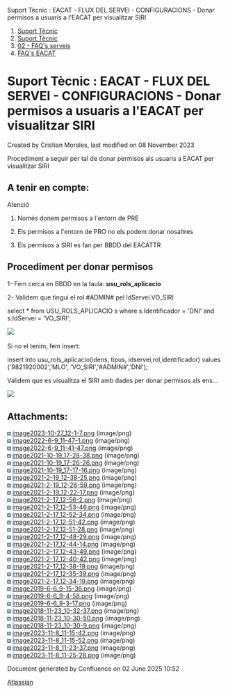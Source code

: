 Suport Tècnic : EACAT - FLUX DEL SERVEI - CONFIGURACIONS - Donar permisos a usuaris a l'EACAT per visualitzar SIRI  

1.  [Suport Tècnic](index.html)
2.  [Suport Tècnic](13893782.html)
3.  [02 - FAQ's serveis](26313393.html)
4.  [FAQ's EACAT](28705559.html)

Suport Tècnic : EACAT - FLUX DEL SERVEI - CONFIGURACIONS - Donar permisos a usuaris a l'EACAT per visualitzar SIRI
==================================================================================================================

Created by Cristian Morales, last modified on 08 November 2023

Procediment a seguir per tal de donar permisos als usuaris a EACAT per visualitzar SIRI

A tenir en compte:
------------------

Atenció

1.  Només donem permisos a l'entorn de PRE
2.  Els permisos a l'entorn de PRO no els podem donar nosaltres
    
3.  Els permisos a SIRI es fan per BBDD del EACATTR

Procediment per donar permisos
------------------------------

1- Fem cerca en BBDD en la taula: **usu\_rols\_aplicacio**

2- Validem que tingui el rol #ADMIN# pel IdServei VO\_SIRI

  

select \* from USU\_ROLS\_APLICACIO s
where s.Identificador = 'DNI'
and s.IdServei = 'VO\_SIRI';

  

  

![](attachments/100008315/100008347.png)

Si no el tenim, fem insert: 

insert into usu\_rols\_aplicacio(idens, tipus, idservei,rol,identificador) values ('9821920002','MLO', 'VO\_SIRI','#ADMIN#','DNI');

  

Validem que es visualitza el SIRI amb dades per donar permisos als ens...

  

![](attachments/100008315/100008345.png)

  

Attachments:
------------

![](images/icons/bullet_blue.gif) [image2023-10-27\_12-1-7.png](attachments/100008315/100008316.png) (image/png)  
![](images/icons/bullet_blue.gif) [image2022-6-9\_11-47-1.png](attachments/100008315/100008317.png) (image/png)  
![](images/icons/bullet_blue.gif) [image2022-6-9\_11-41-47.png](attachments/100008315/100008318.png) (image/png)  
![](images/icons/bullet_blue.gif) [image2021-10-19\_17-28-38.png](attachments/100008315/100008319.png) (image/png)  
![](images/icons/bullet_blue.gif) [image2021-10-19\_17-26-26.png](attachments/100008315/100008320.png) (image/png)  
![](images/icons/bullet_blue.gif) [image2021-10-19\_17-17-16.png](attachments/100008315/100008321.png) (image/png)  
![](images/icons/bullet_blue.gif) [image2021-2-19\_12-38-25.png](attachments/100008315/100008322.png) (image/png)  
![](images/icons/bullet_blue.gif) [image2021-2-19\_12-26-59.png](attachments/100008315/100008323.png) (image/png)  
![](images/icons/bullet_blue.gif) [image2021-2-19\_12-22-17.png](attachments/100008315/100008324.png) (image/png)  
![](images/icons/bullet_blue.gif) [image2021-2-17\_12-56-2.png](attachments/100008315/100008325.png) (image/png)  
![](images/icons/bullet_blue.gif) [image2021-2-17\_12-53-46.png](attachments/100008315/100008326.png) (image/png)  
![](images/icons/bullet_blue.gif) [image2021-2-17\_12-52-34.png](attachments/100008315/100008327.png) (image/png)  
![](images/icons/bullet_blue.gif) [image2021-2-17\_12-51-42.png](attachments/100008315/100008328.png) (image/png)  
![](images/icons/bullet_blue.gif) [image2021-2-17\_12-51-28.png](attachments/100008315/100008329.png) (image/png)  
![](images/icons/bullet_blue.gif) [image2021-2-17\_12-48-29.png](attachments/100008315/100008330.png) (image/png)  
![](images/icons/bullet_blue.gif) [image2021-2-17\_12-44-14.png](attachments/100008315/100008331.png) (image/png)  
![](images/icons/bullet_blue.gif) [image2021-2-17\_12-43-49.png](attachments/100008315/100008332.png) (image/png)  
![](images/icons/bullet_blue.gif) [image2021-2-17\_12-40-42.png](attachments/100008315/100008333.png) (image/png)  
![](images/icons/bullet_blue.gif) [image2021-2-17\_12-38-19.png](attachments/100008315/100008334.png) (image/png)  
![](images/icons/bullet_blue.gif) [image2021-2-17\_12-35-39.png](attachments/100008315/100008335.png) (image/png)  
![](images/icons/bullet_blue.gif) [image2021-2-17\_12-34-19.png](attachments/100008315/100008336.png) (image/png)  
![](images/icons/bullet_blue.gif) [image2019-6-6\_9-15-36.png](attachments/100008315/100008337.png) (image/png)  
![](images/icons/bullet_blue.gif) [image2019-6-6\_9-4-58.png](attachments/100008315/100008338.png) (image/png)  
![](images/icons/bullet_blue.gif) [image2019-6-6\_9-3-17.png](attachments/100008315/100008339.png) (image/png)  
![](images/icons/bullet_blue.gif) [image2018-11-23\_10-32-37.png](attachments/100008315/100008340.png) (image/png)  
![](images/icons/bullet_blue.gif) [image2018-11-23\_10-30-50.png](attachments/100008315/100008341.png) (image/png)  
![](images/icons/bullet_blue.gif) [image2018-11-23\_10-30-9.png](attachments/100008315/100008342.png) (image/png)  
![](images/icons/bullet_blue.gif) [image2023-11-8\_11-15-42.png](attachments/100008315/100008343.png) (image/png)  
![](images/icons/bullet_blue.gif) [image2023-11-8\_11-15-52.png](attachments/100008315/100008344.png) (image/png)  
![](images/icons/bullet_blue.gif) [image2023-11-8\_11-23-37.png](attachments/100008315/100008345.png) (image/png)  
![](images/icons/bullet_blue.gif) [image2023-11-8\_11-25-28.png](attachments/100008315/100008347.png) (image/png)  

Document generated by Confluence on 02 June 2025 10:52

[Atlassian](http://www.atlassian.com/)